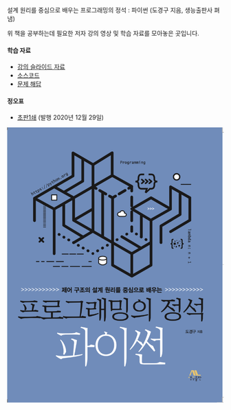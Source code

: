 설계 원리를 중심으로 배우는 프로그래밍의 정석 : 파이썬 (도경구 지음, 생능출판사 펴냄)

위 책을 공부하는데 필요한 저자 강의 영상 및 학습 자료를 모아놓은 곳입니다.

#### 학습 자료
- [강의 슬라이드 자료](https://github.com/Doggzone/pppython/tree/master/slide)
- [소스코드](https://github.com/Doggzone/pppython/tree/master/code)
- [문제 해답](https://github.com/Doggzone/pppython/tree/master/solution)

#### 정오표
- [초판1쇄](errata/초판1쇄오타목록.pdf) (발행 2020년 12월 29일)


![cover](pic/cover.png)